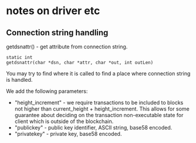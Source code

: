 notes on driver etc
===================

Connection string handling
--------------------------

getdsnattr() - get attribute from connection string.

    static int
    getdsnattr(char *dsn, char *attr, char *out, int outLen)

You may try to find where it is called to find a place
where connection string is handled.

We add the following parameters:

 - "height_increment" - we require transactions to be included
   to blocks not higher than current_height + height_increment.
   This allows for some guarantee about deciding on the
   transaction non-executable state for client which is outside
   of the blockchain.
 - "publickey" - public key identifier, ASCII string, base58 encoded.
 - "privatekey" - private key, base58 encoded.
